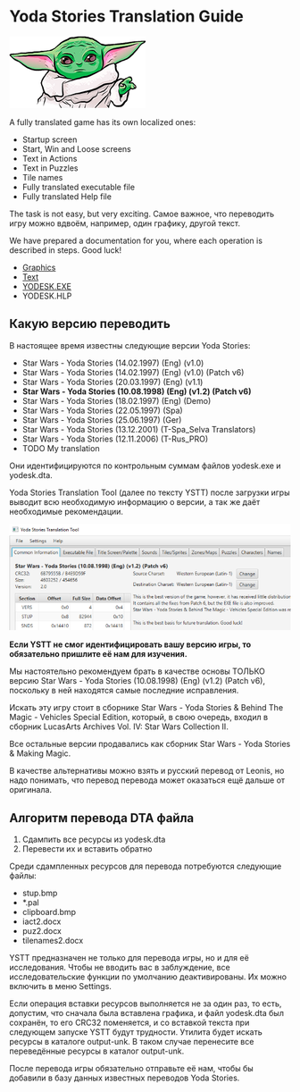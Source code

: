 Yoda Stories Translation Guide
==============================

![](images/baby-yoda.png)

A fully translated game has its own localized ones: 

* Startup screen
* Start, Win and Loose screens
* Text in Actions
* Text in Puzzles
* Tile names
* Fully translated executable file
* Fully translated Help file

The task is not easy, but very exciting. Самое важное, что переводить игру можно вдвоём, например, один графику, другой текст.

We have prepared a documentation for you, where each operation is described in steps. Good luck!

* [Graphics](graphics-translation-guide.md)
* [Text](text-translation-guide.md)
* [YODESK.EXE](exe-translation.md)
* YODESK.HLP

## Какую версию переводить

В настоящее время известны следующие версии Yoda Stories:

* Star Wars - Yoda Stories (14.02.1997) (Eng) (v1.0)
* Star Wars - Yoda Stories (14.02.1997) (Eng) (v1.0) (Patch v6)
* Star Wars - Yoda Stories (20.03.1997) (Eng) (v1.1)
* **Star Wars - Yoda Stories (10.08.1998) (Eng) (v1.2) (Patch v6)**
* Star Wars - Yoda Stories (18.02.1997) (Eng) (Demo)
* Star Wars - Yoda Stories (22.05.1997) (Spa)
* Star Wars - Yoda Stories (25.06.1997) (Ger)
* Star Wars - Yoda Stories (13.12.2001) (T-Spa_Selva Translators)
* Star Wars - Yoda Stories (12.11.2006) (T-Rus_PRO)
* TODO My translation

Они идентифицируются по контрольным суммам файлов yodesk.exe и yodesk.dta.

Yoda Stories Translation Tool (далее по тексту YSTT) после загрузки игры выводит всю необходимую информацию
о версии, а так же даёт необходимые рекомендации.

![](images/gui-common.png)

**Если YSTT не смог идентифицировать вашу версию игры, то обязательно пришлите её нам для изучения.**

Мы настоятельно рекомендуем брать в качестве основы ТОЛЬКО версию Star Wars - Yoda Stories (10.08.1998) (Eng) (v1.2) (Patch v6),
поскольку в ней находятся самые последние исправления.

Искать эту игру стоит в сборнике Star Wars - Yoda Stories & Behind The Magic - Vehicles Special Edition, который,
в свою очередь, входил в сборник LucasArts Archives Vol. IV: Star Wars Collection II.

Все остальные версии продавались как сборник Star Wars - Yoda Stories & Making Magic.

В качестве альтернативы можно взять и русский перевод от Leonis, но надо понимать, что перевод перевода может
оказаться ещё дальше от оригинала.

## Алгоритм перевода DTA файла

1. Сдампить все ресурсы из yodesk.dta
2. Перевести их и вставить обратно

Среди сдампленных ресурсов для перевода потребуются следующие файлы:

* stup.bmp
* *.pal
* clipboard.bmp
* iact2.docx
* puz2.docx
* tilenames2.docx

YSTT предназначен не только для перевода игры, но и для её исследования. Чтобы не вводить вас в заблуждение, 
все исследовательские функции по умолчанию деактивированы. Их можно включить в меню Settings.

Если операция вставки ресурсов выполняется не за один раз, то есть, допустим, что сначала была вставлена графика, и файл
yodesk.dta был сохранён, то его CRC32 поменяется, и со вставкой текста при следующем запуске YSTT будут трудности. 
Утилита будет искать ресурсы в каталоге output-unk.
В таком случае перенесите все переведённые ресурсы в каталог output-unk.

После перевода игры обязательно отправьте её нам, чтобы бы добавили в базу данных известных переводов Yoda Stories.

